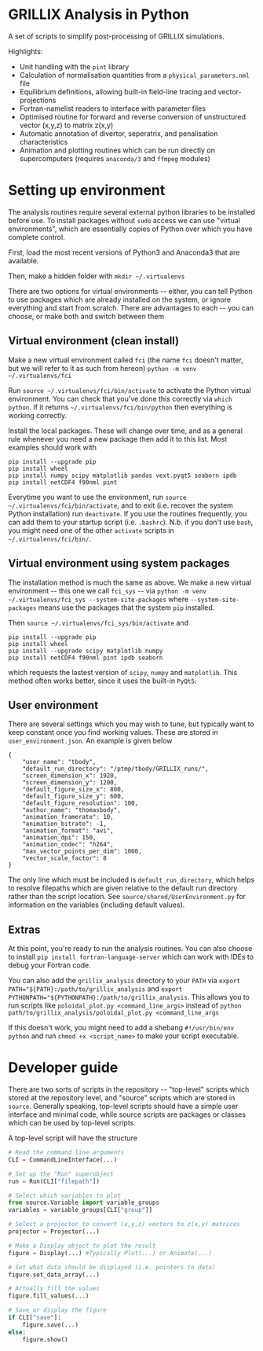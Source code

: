 # GRILLIX Analysis in Python

A set of scripts to simplify post-processing of GRILLIX simulations.

Highlights:
*  Unit handling with the `pint` library
*  Calculation of normalisation quantities from a `physical_parameters.nml` file
*  Equilibrium definitions, allowing built-in field-line tracing and vector-projections
*  Fortran-namelist readers to interface with parameter files
*  Optimised routine for forward and reverse conversion of unstructured vector (x,y,z) to matrix z(x,y)
*  Automatic annotation of divertor, seperatrix, and penalisation characteristics
*  Animation and plotting routines which can be run directly on supercomputers (requires `anaconda/3` and `ffmpeg` modules)

# Setting up environment
The analysis routines require several external python libraries to be installed before use. To install packages
without `sudo` access we can use "virtual environments", which are essentially copies of Python over which
you have complete control.

First, load the most recent versions of Python3 and Anaconda3 that are available.

Then, make a hidden folder with `mkdir ~/.virtualenvs`

There are two options for virtual environments -- either, you can tell Python to use packages which are
already installed on the system, or ignore everything and start from scratch. There are advantages to 
each -- you can choose, or make both and switch between them

## Virtual environment (clean install)
Make a new virtual environment called `fci` (the name `fci` doesn't matter, but we will refer 
to it as such from hereon)
`python -m venv ~/.virtualenvs/fci`

Run `source ~/.virtualenvs/fci/bin/activate` to activate the Python virtual environment. 
You can check that you've done this correctly via `which python`. If it 
returns `~/.virtualenvs/fci/bin/python` then everything is working correctly.

Install the local packages. These will change over time, and as a general rule whenever
you need a new package then add it to this list. Most examples should work with

```
pip install --upgrade pip
pip install wheel
pip install numpy scipy matplotlib pandas vext.pyqt5 seaborn ipdb
pip install netCDF4 f90nml pint
```

Everytime you want to use the environment, run `source ~/.virtualenvs/fci/bin/activate`, and to exit (i.e. recover the system
Python installation) run `deactivate`. If you use the routines frequently, you can add them to your startup script (i.e. `.bashrc`).
N.b. if you don't use `bash`, you might need one of the other `activate` scripts in `~/.virtualenvs/fci/bin/`.

## Virtual environment using system packages
The installation method is much the same as above. We make a new virtual environment -- this one
we call `fci_sys` -- via `python -m venv ~/.virtualenvs/fci_sys --system-site-packages` where 
`--system-site-packages` means use the packages that the system `pip` installed.

Then `source ~/.virtualenvs/fci_sys/bin/activate` and
```
pip install --upgrade pip
pip install wheel
pip install --upgrade scipy matplotlib numpy
pip install netCDF4 f90nml pint ipdb seaborn
```
which requests the lastest version of `scipy`, `numpy` and `matplotlib`. This method often works better, since it uses
the built-in `PyQt5`.

## User environment
There are several settings which you may wish to tune, but typically want to keep constant once you find
working values. These are stored in `user_environment.json`. An example is given below
```
{
    "user_name": "tbody",
    "default_run_directory": "/ptmp/tbody/GRILLIX_runs/",
    "screen_dimension_x": 1920,
    "screen_dimension_y": 1200,
    "default_figure_size_x": 800,
    "default_figure_size_y": 600,
    "default_figure_resolution": 100,
    "author_name": "thomasbody",
    "animation_framerate": 10,
    "animation_bitrate": -1,
    "animation_format": "avi",
    "animation_dpi": 150,
    "animation_codec": "h264",
    "max_vector_points_per_dim": 1000,
    "vector_scale_factor": 8
}
```
The only line which must be included is `default_run_directory`, which helps to resolve filepaths
which are given relative to the default run directory rather than the script location. See `source/shared/UserEnvironment.py` for
information on the variables (including default values).

## Extras
At this point, you're ready to run the analysis routines. You can also choose to install
`pip install fortran-language-server` which can work with IDEs to debug your Fortran
code.

You can also add the `grillix_analysis` directory to your `PATH` via `export PATH="${PATH}:/path/to/grillix_analysis` and
`export PYTHONPATH="${PYTHONPATH}:/path/to/grillix_analysis`. This allows you to run scripts like
`poloidal_plot.py <command_line_args>`
instead of
`python path/to/grillix_analysis/poloidal_plot.py <command_line_args`

If this doesn't work, you might need to add a shebang `#!/usr/bin/env python` and run
`chmod +x <script_name>` to make your script executable.

# Developer guide

There are two sorts of scripts in the repository -- "top-level" scripts which stored at the repository level, and "source"
scripts which are stored in `source`. Generally speaking, top-level scripts should have a simple user interface and minimal
code, while source scripts are packages or classes which can be used by top-level scripts.

A top-level script will have the structure

```python
# Read the command line arguments
CLI = CommandLineInterface(...)

# Set up the "Run" superobject
run = Run(CLI["filepath"])

# Select which variables to plot
from source.Variable import variable_groups
variables = variable_groups[CLI["group"]]

# Select a projector to convert (x,y,z) vectors to z(x,y) matrices
projector = Projector(...)

# Make a Display object to plot the result
figure = Display(...) #Typically Plot(...) or Animate(...)

# Set what data should be displayed (i.e. pointers to data)
figure.set_data_array(...)

# Actually fill the values
figure.fill_values(...)

# Save or display the figure
if CLI["save"]:
    figure.save(...)
else:
    figure.show()
```



